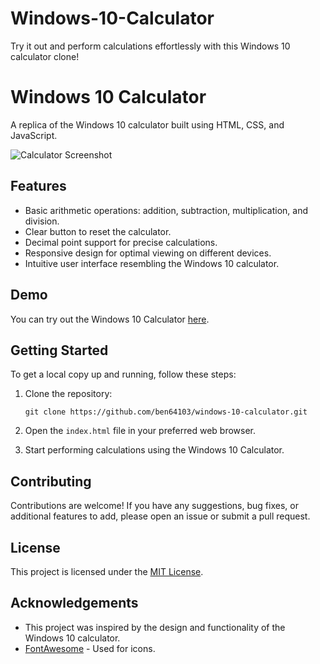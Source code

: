 # Windows-10-Calculator
Try it out and perform calculations effortlessly with this Windows 10 calculator clone!
# Windows 10 Calculator

A replica of the Windows 10 calculator built using HTML, CSS, and JavaScript.

![Calculator Screenshot](calculator-screenshot.png)

## Features

- Basic arithmetic operations: addition, subtraction, multiplication, and division.
- Clear button to reset the calculator.
- Decimal point support for precise calculations.
- Responsive design for optimal viewing on different devices.
- Intuitive user interface resembling the Windows 10 calculator.

## Demo

You can try out the Windows 10 Calculator [here](https://your-calculator-url.com).

## Getting Started

To get a local copy up and running, follow these steps:

1. Clone the repository: 
   ```
   git clone https://github.com/ben64103/windows-10-calculator.git
   ```

2. Open the `index.html` file in your preferred web browser.

3. Start performing calculations using the Windows 10 Calculator.

## Contributing

Contributions are welcome! If you have any suggestions, bug fixes, or additional features to add, please open an issue or submit a pull request. 

## License

This project is licensed under the [MIT License](LICENSE).

## Acknowledgements

- This project was inspired by the design and functionality of the Windows 10 calculator.
- [FontAwesome](https://fontawesome.com) - Used for icons.



